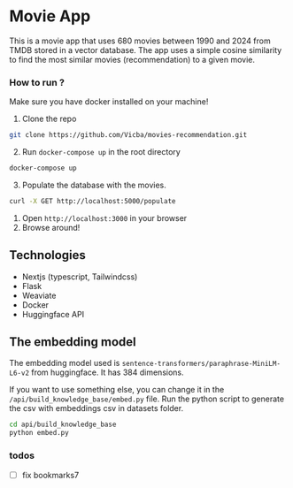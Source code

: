 # Movie App

This is a movie app that uses 680 movies between 1990 and 2024 from TMDB stored in a vector database. The app uses a simple cosine similarity to find the most similar movies (recommendation) to a given movie.

### How to run ?

Make sure you have docker installed on your machine!

1. Clone the repo

```bash
git clone https://github.com/Vicba/movies-recommendation.git
```

2. Run `docker-compose up` in the root directory

```bash
docker-compose up
```

3. Populate the database with the movies.

```bash
curl -X GET http://localhost:5000/populate
```

1. Open `http://localhost:3000` in your browser
2. Browse around!

## Technologies

- Nextjs (typescript, Tailwindcss)
- Flask
- Weaviate
- Docker
- Huggingface API

## The embedding model

The embedding model used is `sentence-transformers/paraphrase-MiniLM-L6-v2` from huggingface. It has 384 dimensions.

If you want to use something else, you can change it in the `/api/build_knowledge_base/embed.py` file.
Run the python script to generate the csv with embeddings csv in datasets folder.

```bash
cd api/build_knowledge_base
python embed.py
```

### todos

- [ ] fix bookmarks7
